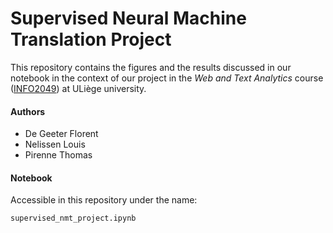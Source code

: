 # Supervised Neural Machine Translation Project

This repository contains the figures and the results discussed in our notebook in the context of our project in the _Web and Text Analytics_ course ([INFO2049](https://www.programmes.uliege.be/cocoon/20202021/en/cours/INFO2049-1.html)) at ULiège university.



#### Authors
- De Geeter Florent
- Nelissen Louis
- Pirenne Thomas

#### Notebook

Accessible in this repository under the name:

    supervised_nmt_project.ipynb
